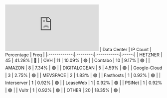 ![Diagramm](https://github.com/obajay/StateSync-snapshots/blob/main/Projects/Kyve/1/README.md)
| Data Center | IP Count | Percentage | Freq |
|:------------:|:--------:|:-----------:|:-----:|
| HETZNER | 45 | 41.28% | 🔴 |
| OVH | 11 | 10.09% | 🟢 |
| Contabo | 10 | 9.17% | 🟢 |
| AMAZON | 8 | 7.34% | 🟢 |
| DIGITALOCEAN | 5 | 4.59% | 🟢 |
| Google-Cloud | 3 | 2.75% | 🟢 |
| MEVSPACE | 2 | 1.83% | 🟢 |
| Fasthosts | 1 | 0.92% | 🟢 |
| Interserver | 1 | 0.92% | 🟢 |
| LeaseWeb | 1 | 0.92% | 🟢 |
| PSINet | 1 | 0.92% | 🟢 |
| Vultr | 1 | 0.92% | 🟢 |
| OTHER | 20 | 18.35% | 🟢 |
